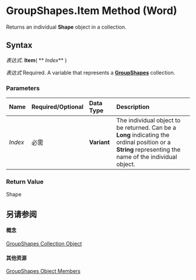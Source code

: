 
# GroupShapes.Item Method (Word)

Returns an individual  **Shape** object in a collection.


## Syntax

 _表达式_. **Item**( ** _Index_** )

 _表达式_ Required. A variable that represents a **[GroupShapes](de29d571-476b-fa8b-619e-f7d0181d9756.md)** collection.


### Parameters



|**Name**|**Required/Optional**|**Data Type**|**Description**|
|:-----|:-----|:-----|:-----|
| _Index_|必需|**Variant**|The individual object to be returned. Can be a  **Long** indicating the ordinal position or a **String** representing the name of the individual object.|

### Return Value

Shape


## 另请参阅


#### 概念


[GroupShapes Collection Object](de29d571-476b-fa8b-619e-f7d0181d9756.md)
#### 其他资源


[GroupShapes Object Members](http://msdn.microsoft.com/library/27425169-5a65-cdce-edf5-1ae0479c2557%28Office.15%29.aspx)